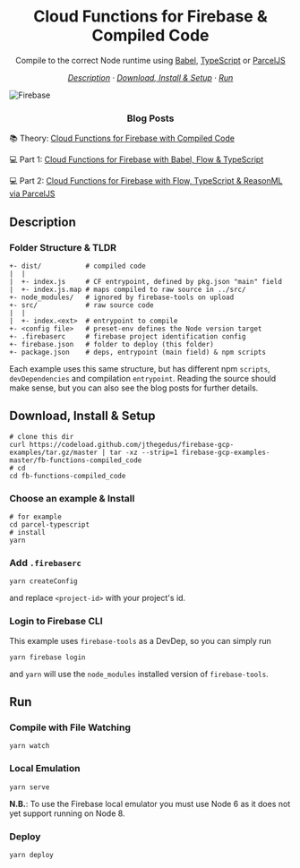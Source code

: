 <h1 align="center">Cloud Functions for Firebase & Compiled Code</h1>

<p align="center">Compile to the correct Node runtime using <a href="https://babeljs.io/">Babel</a>, <a href="https://www.typescriptlang.org/">TypeScript</a> or <a href="https://parceljs.org/">ParcelJS</a></p>

<!-- toc -->

<p align="center">
    <em>
    <a href="#description">Description</a>
    · <a href="#download_install_setup">Download, Install & Setup</a>
    · <a href="#run">Run</a>
    </em>
</p>

<!-- title img -->

<img
    src='https://cdn-images-1.medium.com/max/1000/1*BLquFMCvPWkIB7Is2HGIgg.png'
    title='Cloud Functions for Firebase with Compiled Code'
    alt="Firebase"
/>

<h3 align="center">Blog Posts</h3>

📚 Theory: [Cloud Functions for Firebase with Compiled Code](https://medium.com/@jthegedus/cloud-functions-for-firebase-with-compiled-code-e234e83462dc)

💻 Part 1: [Cloud Functions for Firebase with Babel, Flow & TypeScript](https://medium.com/@jthegedus/cloud-functions-for-firebase-with-babel-flow-typescript-796606628d37)

💻 Part 2: [Cloud Functions for Firebase with Flow, TypeScript & ReasonML via ParcelJS](https://medium.com/@jthegedus/cloud-functions-for-firebase-with-flow-typescript-reasonml-via-parceljs-bf94dd5b325c)

<!-- contents -->

<h2 id="description">Description</h2>

### Folder Structure & TLDR

```
+- dist/           # compiled code
|  |
|  +- index.js     # CF entrypoint, defined by pkg.json "main" field
|  +- index.js.map # maps compiled to raw source in ../src/
+- node_modules/   # ignored by firebase-tools on upload
+- src/            # raw source code
|  |
|  +- index.<ext>  # entrypoint to compile
+- <config file>   # preset-env defines the Node version target
+- .firebaserc     # firebase project identification config
+- firebase.json   # folder to deploy (this folder)
+- package.json    # deps, entrypoint (main field) & npm scripts
```

Each example uses this same structure, but has different npm `scripts`, `devDependencies` and compilation `entrypoint`. Reading the source should make sense, but you can also see the blog posts for further details.

<h2 id="download_install_setup">Download, Install & Setup</h2>

```shell
# clone this dir
curl https://codeload.github.com/jthegedus/firebase-gcp-examples/tar.gz/master | tar -xz --strip=1 firebase-gcp-examples-master/fb-functions-compiled_code
# cd
cd fb-functions-compiled_code
```

### Choose an example & Install

```shell
# for example
cd parcel-typescript
# install
yarn
```

### Add `.firebaserc`

```shell
yarn createConfig
```

and replace `<project-id>` with your project's id.

### Login to Firebase CLI

This example uses `firebase-tools` as a DevDep, so you can simply run

```shell
yarn firebase login
```

and `yarn` will use the `node_modules` installed version of `firebase-tools`.

<h2 id="run">Run</h2>

### Compile with File Watching

```shell
yarn watch
```

### Local Emulation

```shell
yarn serve
```

**N.B.**: To use the Firebase local emulator you must use Node 6 as it does not yet support running on Node 8.

### Deploy

```shell
yarn deploy
```
